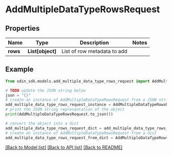 # AddMultipleDataTypeRowsRequest


## Properties

Name | Type | Description | Notes
------------ | ------------- | ------------- | -------------
**rows** | **List[object]** | List of row metadata to add | 

## Example

```python
from odin_sdk.models.add_multiple_data_type_rows_request import AddMultipleDataTypeRowsRequest

# TODO update the JSON string below
json = "{}"
# create an instance of AddMultipleDataTypeRowsRequest from a JSON string
add_multiple_data_type_rows_request_instance = AddMultipleDataTypeRowsRequest.from_json(json)
# print the JSON string representation of the object
print(AddMultipleDataTypeRowsRequest.to_json())

# convert the object into a dict
add_multiple_data_type_rows_request_dict = add_multiple_data_type_rows_request_instance.to_dict()
# create an instance of AddMultipleDataTypeRowsRequest from a dict
add_multiple_data_type_rows_request_from_dict = AddMultipleDataTypeRowsRequest.from_dict(add_multiple_data_type_rows_request_dict)
```
[[Back to Model list]](../README.md#documentation-for-models) [[Back to API list]](../README.md#documentation-for-api-endpoints) [[Back to README]](../README.md)


